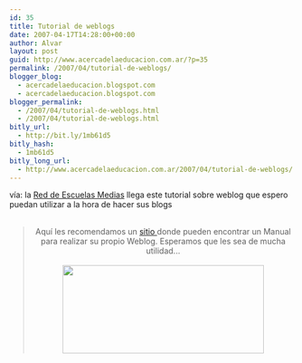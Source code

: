 ```yaml
---
id: 35
title: Tutorial de weblogs
date: 2007-04-17T14:28:00+00:00
author: Alvar
layout: post
guid: http://www.acercadelaeducacion.com.ar/?p=35
permalink: /2007/04/tutorial-de-weblogs/
blogger_blog:
  - acercadelaeducacion.blogspot.com
  - acercadelaeducacion.blogspot.com
blogger_permalink:
  - /2007/04/tutorial-de-weblogs.html
  - /2007/04/tutorial-de-weblogs.html
bitly_url:
  - http://bit.ly/1mb61d5
bitly_hash:
  - 1mb61d5
bitly_long_url:
  - http://www.acercadelaeducacion.com.ar/2007/04/tutorial-de-weblogs/
---
```

vía: la <a href="http://www.buenosaires.gov.ar/blog/educacion/2007/04/17/tutorial-weblog/trackback/">Red de Escuelas Medias</a> llega este tutorial sobre weblog que espero puedan utilizar a la hora de hacer sus blogs<br /><br /><div style="text-align:center;"><blockquote>Aquí les recomendamos un <a target="_blank" href="http://culturaclasicasagunt.wikispaces.com/space/showimage/Tutorial+Blogger+Beta.pdf">sitio </a>donde pueden encontrar un Manual para realizar su propio Weblog. Esperamos que les sea de mucha utilidad...<br /><br /><a href="http://culturaclasicasagunt.wikispaces.com/space/showimage/Tutorial+Blogger+Beta.pdf"><img style="cursor:pointer;width:356px;height:156px;" src="http://www.buenosaires.gov.ar/blog/wp-inst/wp-content/blogs.dir/4/files/2007/04/manual%20weblog.png" alt="" border="0" /></a></blockquote></div> <p></p>